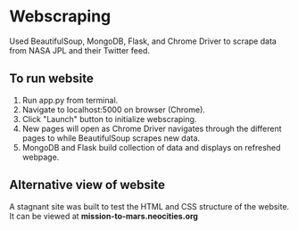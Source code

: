 # Webscraping
Used BeautifulSoup, MongoDB, Flask, and Chrome Driver to scrape data from NASA JPL and their Twitter feed.

## To run website
1. Run app.py from terminal.
2. Navigate to localhost:5000 on browser (Chrome).
3. Click "Launch" button to initialize webscraping.
4. New pages will open as Chrome Driver navigates through the different pages to while BeautifulSoup scrapes new data.
5. MongoDB and Flask build collection of data and displays on refreshed webpage.

## Alternative view of website
A stagnant site was built to test the HTML and CSS structure of the website.
It can be viewed at **mission-to-mars.neocities.org**
